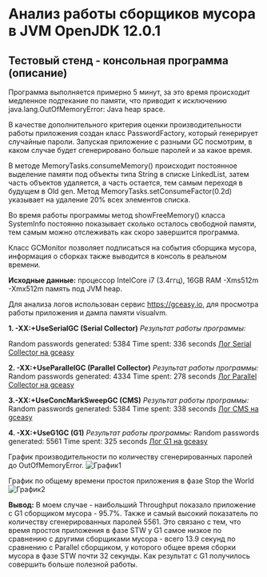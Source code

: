 # Анализ работы сборщиков мусора в JVM OpenJDK 12.0.1

## Тестовый стенд - консольная программа (описание)
   Программа выполняется примерно 5 минут, за это время происходит
   медленное подтекание по памяти, что приводит к исключению
   java.lang.OutOfMemoryError: Java heap space.
   
   В качестве дополнительного критерия оценки производительности работы
   приложения создан класс PasswordFactory, который генерирует случайные
   пароли. Запуская приложение с разными GC посмотрим, в каком случае
   будет сгенерировано больше паролей и за какое время.
   
   В методе MemoryTasks.consumeMemory() происходит постоянное выделение
   памяти под объекты типа String в списке LinkedList, затем часть
   объектов удаляется, а часть остается, тем самым переходя в будущем в
   Old gen. Метод MemoryTasks.setConsumeFactor(0.2d) указывает на
   удаление 20% всех элементов списка.
   
   Во время работы программы метод showFreeMemory() класса SystemInfo
   постоянно показывает сколько осталось свободной памяти, тем самым
   можно отслеживать как скоро завершится программа.
   
   Класс GCMonitor позволяет подписаться на события сборщика мусора,
   информация о сборках также выводится в консоль в реальном времени.
   
  **Исходные данные:** процессор IntelCore i7 (3.4ггц), 16GB RAM
  -Xms512m -Xmx512m память под JVM heap.
  
  Для анализа логов использован сервис https://gceasy.io, для просмотра
  работы приложения и дампа памяти visualvm.
  
**1. -XX:+UseSerialGC (Serial Collector)**
 *Результат работы программы:*
 
 Random passwords generated: 5384
 Time spent: 336 seconds
 [Лог Serial Collector на gceasy](https://gceasy.io/my-gc-report.jsp?p=c2hhcmVkLzIwMTkvMDgvMTIvLS1nYy03ODIwLTIwMTktMDgtMTJfMTktMTUtMTIubG9nLS0xMS01OS0xOA==&channel=WEB)
 
 
**2. -XX:+UseParallelGC (Parallel Collector)** *Результат работы
программы:* Random passwords generated: 4334 Time spent: 278 seconds
[Лог Parallel Collector на gceasy](https://gceasy.io/my-gc-report.jsp?p=c2hhcmVkLzIwMTkvMDgvMTIvLS1nYy0xOTI4NC0yMDE5LTA4LTEyXzE5LTU5LTMwLmxvZy0tMTctNy05&channel=WEB)


**3.-XX:+UseConcMarkSweepGC (CMS)** *Результат работы программы:* Random
passwords generated: 5384 Time spent: 338 seconds [Лог CMS  на gceasy](https://gceasy.io/my-gc-report.jsp?p=c2hhcmVkLzIwMTkvMDgvMTEvLS1nYy02NTY4LTIwMTktMDgtMTJfMjAtMTEtMTYubG9nLS0yMS00LTQ4&channel=WEB)


**4. -XX:+UseG1GC (G1)** *Результат работы программы:* Random passwords
generated: 5561 Time spent: 325 seconds
[Лог G1  на gceasy](https://gceasy.io/my-gc-report.jsp?p=c2hhcmVkLzIwMTkvMDgvMTIvLS1nYy02NTIwLTIwMTktMDgtMTJfMjAtMjItMDcubG9nLS0xNy0yOC01OA==&channel=WEB)

 

График производительности по количеству сгенерированных паролей до OutOfMemoryError.
![График1](https://user-images.githubusercontent.com/49530516/62938153-1df93380-bdd7-11e9-964b-4fc6409e1122.jpg)

График по общему времени простоя приложения в фазе Stop the World
![График2](https://user-images.githubusercontent.com/49530516/62938195-31a49a00-bdd7-11e9-8aea-30b1d546448e.jpg)


**Вывод:** В моем случае - наибольший Throughput показало приложение с
G1 сборщиком мусора - 95.7%. Также и самый высокий показатель по
количеству сгенерированных паролей 5561. Это связано с тем, что время
простоя приложения в фазе STW у G1 самое низкое по сравнению с другими
сборщиками мусора - всего 13.9 секунд по сравнению с Parallel сборщиком,
у которого общее время сборки мусора в фазе STW почти 32 секунды. Как
результат с G1 получилось совершить больше полезной работы.



   
   
   
   
   
